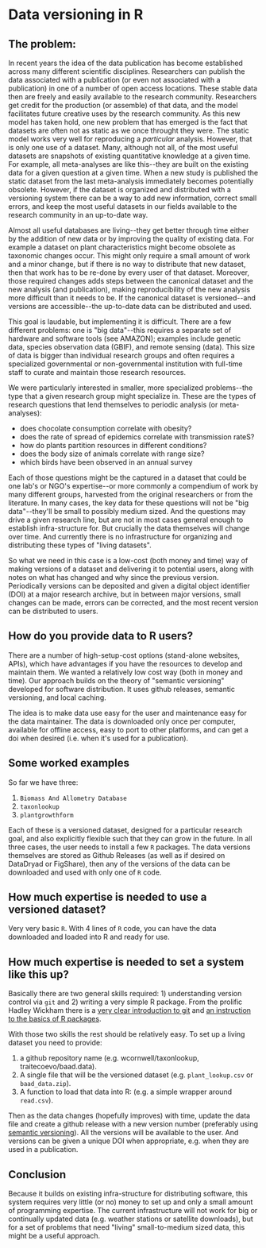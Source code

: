 # Data versioning in R

## The problem:

In recent years the idea of the data publication has become established across many different scientific disciplines.  Researchers can publish the data associated with a publication (or even not associated with a publication) in one of a number of open access locations.  These stable data then are freely and easily available to the research community.  Researchers get credit for the production (or assemble) of that data, and the model facilitates future creative uses by the research community.  As this new model has taken hold, one new problem that has emerged is the fact that datasets are often not as static as we once throught they were.  The static model works very well for reproducing a *particular* analysis.  However, that is only one use of a dataset.  Many, although not all, of the most useful datasets are snapshots of existing quantitative knowledge at a given time.  For example, all meta-analyses are like this--they are built on the existing data for a given question at a given time.  When a new study is published the static dataset from the last meta-analysis immediately becomes potentially obsolete.  However, if the dataset is organized and distributed with a versioning system there can be a way to add new information, correct small errors, and keep the most useful datasets in our fields available to the research community in an up-to-date way.  

Almost all useful databases are living--they get better through time either by the addition of new data or by improving the quality of existing data.  For example a dataset on plant characteristics might become obsolete as taxonomic changes occur. This might only require a small amount of work and a minor change, but if there is no way to distribute that new dataset, then that work has to be re-done by every user of that dataset.  Moreover, those required changes adds steps between the canonical dataset and the new analysis (and publication), making reproducibility of the new analysis more difficult than it needs to be.  If the canonical dataset is versioned--and versions are accessible--the up-to-date data can be distributed and used.  

This goal is laudable, but implementing it is difficult.  There are a few different problems: one is "big data"--this requires a separate set of hardware and software tools (see AMAZON); examples include genetic data, species observation data (GBIF), and remote sensing (data).  This size of data is bigger than individual research groups and often requires a specialized governmental or non-governmental institution with full-time staff to curate and maintain those research resources.  

We were particularly interested in smaller, more specialized problems--the type that a given research group might specialize in.  These are the types of research questions that lend themselves to periodic analysis (or meta-analyses):
- does chocolate consumption correlate with obesity?
- does the rate of spread of epidemics correlate with transmission rateS?
- how do plants partition resources in different conditions?
- does the body size of animals correlate with range size? 
- which birds have been observed in an annual survey

Each of those questions might be the captured in a dataset that could be one lab's or NGO's expertise--or more commonly a compendium of work by many different groups, harvested from the original researchers or from the literature.  In many cases, the key data for these questions will not be "big data"--they'll be small to possibly medium sized.  And the questions may drive a given research line, but are not in most cases general enough to establish infra-structure for.  But crucially the data themselves will change over time.  And currently there is no infrastructure for organizing and distributing these types of "living datasets".  

So what we need in this case is a low-cost (both money and time) way of making versions of a dataset and delivering it to potential users, along with notes on what has changed and why since the previous version.  Periodically versions can be deposited and given a digital object identifier (DOI) at a major research archive, but in between major versions, small changes can be made, errors can be corrected, and the most recent version can be distributed to users.  

## How do you provide data to R users?

There are a number of high-setup-cost options (stand-alone websites, APIs), which have advantages if you have the resources to develop and maintain them.  We wanted a relatively low cost way (both in money and time).  Our approach builds on the theory of "semantic versioning" developed for software distribution.   It uses github releases, semantic versioning, and local caching.

The idea is to make data use easy for the user and maintenance easy for the data maintainer.  The data is downloaded only once per computer, available for offline access, easy to port to other platforms, and can get a doi when desired (i.e. when it's used for a publication).

## Some worked examples

So far we have three:

1. `Biomass And Allometry Database`
2. `taxonlookup`
3. `plantgrowthform`

Each of these is a versioned dataset, designed for a particular research goal, and also explicitly flexible such that they can grow in the future.  In all three cases, the user needs to install a few `R` packages.  The data versions themselves are stored as Github Releases (as well as if desired on DataDryad or FigShare), then any of the versions of the data can be downloaded and used with only one of `R` code.  

## How much expertise is needed to use a versioned dataset?

Very very basic `R`.  With 4 lines of `R` code, you can have the data downloaded and loaded into R and ready for use.  

## How much expertise is needed to set a system like this up?

Basically there are two general skills required: 1) understanding version control via ``git`` and 2) writing a very simple R package.  From the prolific Hadley Wickham there is a [very clear introduction to git](http://r-pkgs.had.co.nz/git.html) and [an instruction to the basics of R packages](http://r-pkgs.had.co.nz/intro.html).  

With those two skills the rest should be relatively easy.  To set up a living dataset you need to provide:
1. a github repository name (e.g. wcornwell/taxonlookup, traitecoevo/baad.data).  
2. A single file that will be the versioned dataset (e.g. `plant_lookup.csv` or `baad_data.zip`).  
3. A function to load that data into R: (e.g. a simple wrapper around `read.csv`).  

Then as the data changes (hopefully improves) with time, update the data file and create a github release with a new version number (preferably using [semantic versioning](http://semver.org/)).  All the versions will be available to the user.  And versions can be given a unique DOI when appropriate, e.g. when they are used in a publication.  

## Conclusion

Because it builds on existing infra-structure for distributing software, this system requires very little (or no) money to set up and only a small amount of programming expertise.  The current infrastructure will not work for big or continually updated data (e.g. weather stations or satellite downloads), but for a set of problems that need "living" small-to-medium sized data, this might be a useful approach.  

